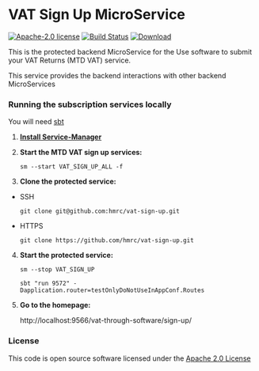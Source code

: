 VAT Sign Up MicroService
====================================
[![Apache-2.0 license](http://img.shields.io/badge/license-Apache-brightgreen.svg)](http://www.apache.org/licenses/LICENSE-2.0.html)
[![Build Status](https://travis-ci.org/hmrc/vat-sign-up.svg?branch=master)](https://travis-ci.org/hmrc/vat-sign-up) [ ![Download](https://api.bintray.com/packages/hmrc/releases/vat-sign-up/images/download.svg) ](https://bintray.com/hmrc/releases/vat-sign-up/_latestVersion)

This is the protected backend MicroService for the Use software to submit your VAT Returns (MTD VAT) service.

This service provides the backend interactions with other backend MicroServices

### Running the subscription services locally

You will need [sbt](http://www.scala-sbt.org/)

1) **[Install Service-Manager](https://github.com/hmrc/service-manager/wiki/Install#install-service-manager)**


2) **Start the MTD VAT sign up services:**

   `sm --start VAT_SIGN_UP_ALL -f`


3) **Clone the protected service:**

  - SSH

     `git clone git@github.com:hmrc/vat-sign-up.git`

  - HTTPS

     `git clone https://github.com/hmrc/vat-sign-up.git`


4) **Start the protected service:**
   
   `sm --stop VAT_SIGN_UP`

   `sbt "run 9572" -Dapplication.router=testOnlyDoNotUseInAppConf.Routes`
   

5) **Go to the homepage:**

   http://localhost:9566/vat-through-software/sign-up/

### License

This code is open source software licensed under the [Apache 2.0 License]("http://www.apache.org/licenses/LICENSE-2.0.html" )


